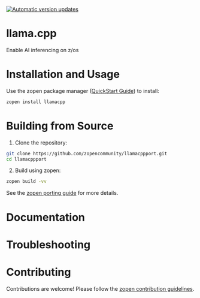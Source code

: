 [![Automatic version updates](https://github.com/zopencommunity/llama.cppport/actions/workflows/bump.yml/badge.svg)](https://github.com/ZOSOpenTools/llama.cppport/actions/workflows/bump.yml)

# llama.cpp

Enable AI inferencing on z/os

# Installation and Usage

Use the zopen package manager ([QuickStart Guide](https://zopen.community/#/Guides/QuickStart)) to install:
```bash
zopen install llamacpp
```

# Building from Source

1. Clone the repository:
```bash
git clone https://github.com/zopencommunity/llamacppport.git
cd llamacppport
```
2. Build using zopen:
```bash
zopen build -vv
```

See the [zopen porting guide](https://zopen.community/#/Guides/Porting) for more details.

# Documentation


# Troubleshooting

# Contributing
Contributions are welcome! Please follow the [zopen contribution guidelines](https://github.com/zopencommunity/meta/blob/main/CONTRIBUTING.md).